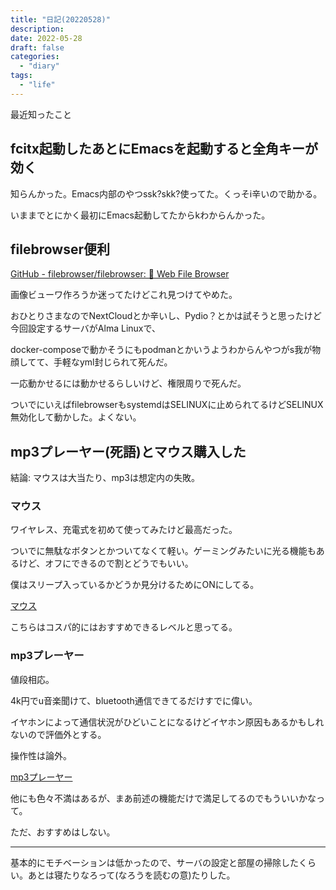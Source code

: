 ```yaml
---
title: "日記(20220528)"
description:
date: 2022-05-28
draft: false
categories:
  - "diary"
tags:
  - "life"
---
```


最近知ったこと

## fcitx起動したあとにEmacsを起動すると全角キーが効く

知らんかった。Emacs内部のやつssk?skk?使ってた。くっそi辛いので助かる。

いままでとにかく最初にEmacs起動してたからkわからんかった。

## filebrowser便利

[GitHub - filebrowser/filebrowser: 📂 Web File Browser](https://github.com/filebrowser/filebrowser)

画像ビューワ作ろうか迷ってたけどこれ見つけてやめた。

おひとりさまなのでNextCloudとか辛いし、Pydio？とかは試そうと思ったけど今回設定するサーバがAlma Linuxで、

docker-composeで動かそうにもpodmanとかいうようわからんやつがs我が物顔してて、手軽なyml封じられて死んだ。

一応動かせるには動かせるらしいけど、権限周りで死んだ。

ついでにいえばfilebrowserもsystemdはSELINUXに止められてるけどSELINUX無効化して動かした。よくない。

## mp3プレーヤー(死語)とマウス購入した

結論: マウスは大当たり、mp3は想定内の失敗。

### マウス

ワイヤレス、充電式を初めて使ってみたけど最高だった。

ついでに無駄なボタンとかついてなくて軽い。ゲーミングみたいに光る機能もあるけど、オフにできるので割とどうでもいい。

僕はスリープ入っているかどうか見分けるためにONにしてる。

[マウス](https://www.amazon.co.jp/gp/product/B07VP4D4F3/ref=ppx_yo_dt_b_asin_title_o00_s00?ie=UTF8&psc=1)

こちらはコスパ的にはおすすめできるレベルと思ってる。

### mp3プレーヤー

値段相応。

4k円でu音楽聞けて、bluetooth通信できてるだけすでに偉い。

イヤホンによって通信状況がひどいことになるけどイヤホン原因もあるかもしれないので評価外とする。

操作性は論外。

[mp3プレーヤー](https://www.amazon.co.jp/gp/product/B09PHWNV7G/ref=ppx_yo_dt_b_asin_title_o00_s00?ie=UTF8&psc=1)

他にも色々不満はあるが、まあ前述の機能だけで満足してるのでもういいかなって。

ただ、おすすめはしない。

---

基本的にモチベーションは低かったので、サーバの設定と部屋の掃除したくらい。あとは寝たりなろって(なろうを読むの意)たりした。

